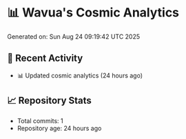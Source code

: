 # 📊 Wavua's Cosmic Analytics
Generated on: Sun Aug 24 09:19:42 UTC 2025

## 🚀 Recent Activity
- 📊 Updated cosmic analytics (24 hours ago)
## 📈 Repository Stats
- Total commits: 1
- Repository age: 24 hours ago
